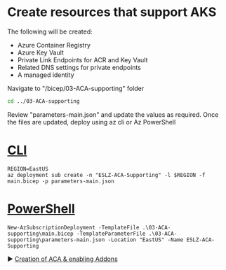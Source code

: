 # Create resources that support AKS

The following will be created:

* Azure Container Registry
* Azure Key Vault
* Private Link Endpoints for ACR and Key Vault
* Related DNS settings for private endpoints
* A managed identity

Navigate to "/bicep/03-ACA-supporting" folder

```bash
cd ../03-ACA-supporting
```

Review "parameters-main.json" and update the values as required. Once the files are updated, deploy using az cli or Az PowerShell

# [CLI](#tab/CLI)

```azurecli
REGION=EastUS
az deployment sub create -n "ESLZ-ACA-Supporting" -l $REGION -f main.bicep -p parameters-main.json
```

# [PowerShell](#tab/PowerShell)

```azurepowershell
New-AzSubscriptionDeployment -TemplateFile .\03-ACA-supporting\main.bicep -TemplateParameterFile .\03-ACA-supporting\parameters-main.json -Location "EastUS" -Name ESLZ-ACA-Supporting
```

:arrow_forward: [Creation of ACA & enabling Addons](./06-aca-env.md)